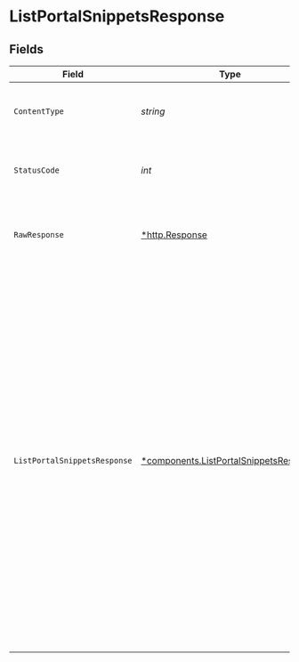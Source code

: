 # ListPortalSnippetsResponse


## Fields

| Field                                                                                                                                                                                                                                                                                                                                    | Type                                                                                                                                                                                                                                                                                                                                     | Required                                                                                                                                                                                                                                                                                                                                 | Description                                                                                                                                                                                                                                                                                                                              | Example                                                                                                                                                                                                                                                                                                                                  |
| ---------------------------------------------------------------------------------------------------------------------------------------------------------------------------------------------------------------------------------------------------------------------------------------------------------------------------------------- | ---------------------------------------------------------------------------------------------------------------------------------------------------------------------------------------------------------------------------------------------------------------------------------------------------------------------------------------- | ---------------------------------------------------------------------------------------------------------------------------------------------------------------------------------------------------------------------------------------------------------------------------------------------------------------------------------------- | ---------------------------------------------------------------------------------------------------------------------------------------------------------------------------------------------------------------------------------------------------------------------------------------------------------------------------------------- | ---------------------------------------------------------------------------------------------------------------------------------------------------------------------------------------------------------------------------------------------------------------------------------------------------------------------------------------- |
| `ContentType`                                                                                                                                                                                                                                                                                                                            | *string*                                                                                                                                                                                                                                                                                                                                 | :heavy_check_mark:                                                                                                                                                                                                                                                                                                                       | HTTP response content type for this operation                                                                                                                                                                                                                                                                                            |                                                                                                                                                                                                                                                                                                                                          |
| `StatusCode`                                                                                                                                                                                                                                                                                                                             | *int*                                                                                                                                                                                                                                                                                                                                    | :heavy_check_mark:                                                                                                                                                                                                                                                                                                                       | HTTP response status code for this operation                                                                                                                                                                                                                                                                                             |                                                                                                                                                                                                                                                                                                                                          |
| `RawResponse`                                                                                                                                                                                                                                                                                                                            | [*http.Response](https://pkg.go.dev/net/http#Response)                                                                                                                                                                                                                                                                                   | :heavy_check_mark:                                                                                                                                                                                                                                                                                                                       | Raw HTTP response; suitable for custom response parsing                                                                                                                                                                                                                                                                                  |                                                                                                                                                                                                                                                                                                                                          |
| `ListPortalSnippetsResponse`                                                                                                                                                                                                                                                                                                             | [*components.ListPortalSnippetsResponse](../../models/components/listportalsnippetsresponse.md)                                                                                                                                                                                                                                          | :heavy_minus_sign:                                                                                                                                                                                                                                                                                                                       | A paginated list of custom snippets in a portal.                                                                                                                                                                                                                                                                                         | {<br/>"data": [<br/>{<br/>"id": "437c7192-fea0-4f35-8478-c8d57783f8c1",<br/>"name": "my-snippet",<br/>"title": "My Snippet",<br/>"visibility": "public",<br/>"status": "published",<br/>"description": "A custom snippet",<br/>"created_at": "2021-01-01T00:00:00Z",<br/>"updated_at": "2021-01-01T00:00:00Z"<br/>}<br/>],<br/>"meta": {<br/>"page": {<br/>"number": 1,<br/>"size": 10,<br/>"total": 1<br/>}<br/>}<br/>} |